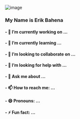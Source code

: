 

![image](https://user-images.githubusercontent.com/80177106/150216312-97cb35b2-ab57-4ab1-a547-d426e6032b5a.png)

<h3> My Name is Erik Bahena </h3>


<h4>- 🔭 I’m currently working on ...</h4>
<h4>- 🌱 I’m currently learning ...</h4>
<h4>- 👯 I’m looking to collaborate on ...</h4>

<h4>- 🤔 I’m looking for help with ...</h4>

<h4>- 💬 Ask me about ...</h4>
<h4>-  📫 How to reach me: ...</h4>
<h4>- 😄 Pronouns: ...</h4>
<h4>- ⚡ Fun fact: ...</h4>
